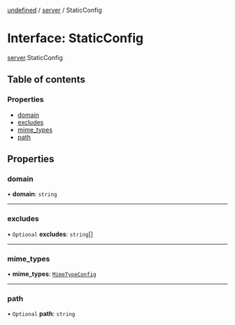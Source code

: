 [undefined](../README.md) / [server](../modules/server.md) / StaticConfig

# Interface: StaticConfig

[server](../modules/server.md).StaticConfig

## Table of contents

### Properties

- [domain](server.StaticConfig.md#domain)
- [excludes](server.StaticConfig.md#excludes)
- [mime\_types](server.StaticConfig.md#mime_types)
- [path](server.StaticConfig.md#path)

## Properties

### domain

• **domain**: `string`

___

### excludes

• `Optional` **excludes**: `string`[]

___

### mime\_types

• **mime\_types**: [`MimeTypeConfig`](server.MimeTypeConfig.md)

___

### path

• `Optional` **path**: `string`
